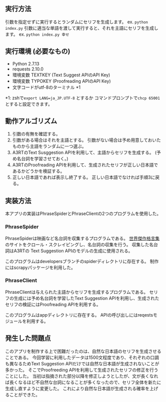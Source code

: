 ## 実行方法
引数を指定せずに実行するとランダムにセリフを生成します。
ex. ```python index.py```
引数に適当な単語を渡して実行すると、それを主語にセリフを生成します。
ex. ```python index.py 幸せ```


## 実行環境 (必要なもの)
- Python 2.7.13
- requests 2.10.0
- 環境変数 TEXTKEY (Text Suggest APIのAPI Key)
- 環境変数 TYPOKEY (Proofreading APIのAPI Key)
- 文字コードがutf-8のターミナル *1

*1: zshで`export LANG=ja_JP.UTF-8` とするか コマンドプロンプトで`chcp 65001`とすると設定できます。


## 動作アルゴリズム
1. 引数の有無を確認する。
1. 引数がある場合はそれを主語とする。
引数がない場合は予め用意しておいたものから主語をランダムに一つ選ぶ。
1. A3RTのText Susggestion APIを利用して、主語からセリフを生成する。
(予め名台詞を学習させておく。)
1. A3RTのProofreading APIを利用して、生成されたセリフが正しい日本語であるかどうかを検証する。
1. 正しい日本語であれば表示し終了する。
正しい日本語でなければ手順3に戻る。


## 実装方法
本アプリの実装はPhraseSpiderとPhraseClientの2つのプログラムを使用した。

### PhraseSpider
PhraseSpiderは映画など名台詞を収集するプログラムである。
[世界傑作格言集](http://kakugen.aikotoba.jp/ "世界傑作格言集")のサイトをクロール・スクレイピングし、名台詞の収集を行う。
収集した名台詞はA3RTの Text Suggestion APIのモデルの生成に使用される。

このプログラムはdevelopersブランチのspiderディレクトリに存在する。
制作にはscrapyパッケージを利用した。

### PhraseClient
PhraseClientは与えられた主語からセリフを生成するプログラムである。
セリフの生成には予め名台詞を学習したText Suggestion APIを利用し、生成されたセリフの検証にはProofreading APIを利用する。

このプログラムはappディレクトリに存在する。
APIの呼び出しにはreqestsモジュールを利用する。


## 発生した問題点
このアプリを制作する上で困難だったのは、自然な日本語のセリフを生成させることである。
今回学習に利用したデータは1500文程度であり、それぞれの口調も異なるためText Suggestion APIだけでは自然な日本語が生成されないことが多かった。
そこでProofreeding APIを利用して生成されたセリフの修正を行うことにした。
当初は指摘された部分以降を修正しようとしたが、文が長くなれば長くなるほど不自然な台詞になることが多くなったので、セリフ全体を新たに生成し直すように変更した。
これにより自然な日本語が生成される確率を上げることができた。


